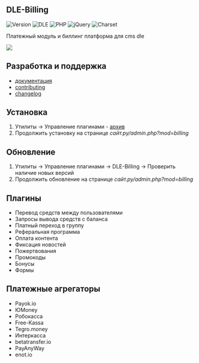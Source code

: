 ## DLE-Billing

![Version](https://img.shields.io/badge/version-0.9.5.1-blue.svg?style=flat-square "version")
![DLE](https://img.shields.io/badge/DLE-13.0+-green.svg?style=flat-square "DLE")
![PHP](https://img.shields.io/badge/PHP-8+-blue.svg?style=flat-square "PHP")
![jQuery](https://img.shields.io/badge/jQuery-3.0+-yellow.svg?style=flat-square "jQuery")
![Charset](https://img.shields.io/badge/license-MIT-red.svg?style=flat-square "license")

Платежный модуль и биллинг платформа для cms dle

![](https://dle-billing.ru/assets/main095_3.gif)

## Разработка и поддержка
- [документация](https://dle-billing.ru/doc/)
- [contributing](https://github.com/evgeny-tc/dle-billing-module/blob/main/CONTRIBUTING.md)
- [changelog](https://github.com/evgeny-tc/dle-billing-module/blob/main/CHANGELOG.md)

## Установка
1. Утилиты -> Управление плагинами - [архив](https://github.com/evgeny-tc/dle-billing-module/releases)
2. Продолжить установку на странице *сайт.ру/admin.php?mod=billing*

## Обновление
1. Утилиты -> Управление плагинами -> DLE-Billing -> Проверить наличие новых версий
2. Продолжить обновление на странице *сайт.ру/admin.php?mod=billing*

## Плагины
- Перевод средств между пользователями
- Запросы вывода средств с баланса
- Платный переход в группу
- Реферальная программа
- Оплата контента
- Фиксация новостей
- Пожертвования
- Промокоды
- Бонусы
- Формы

## Платежные агрегаторы
- Payok.io
- ЮMoney
- Робокасса
- Free-Kassa
- Tegro.money
- Интеркасса
- betatransfer.io
- PayAnyWay
- enot.io
